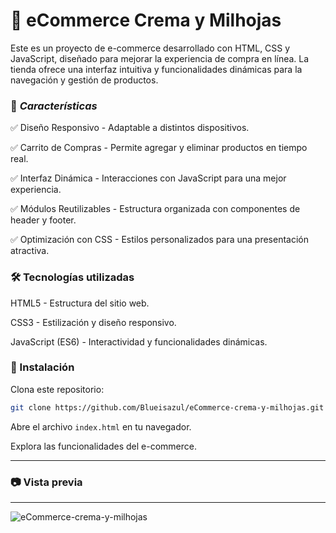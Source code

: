 # 🛒 eCommerce Crema y Milhojas
Este es un proyecto de e-commerce desarrollado con HTML, CSS y JavaScript, diseñado para mejorar la experiencia de compra en línea. La tienda ofrece una interfaz intuitiva y funcionalidades dinámicas para la navegación y gestión de productos.

### 🚀 *Características*

✅ Diseño Responsivo - Adaptable a distintos dispositivos.

✅ Carrito de Compras - Permite agregar y eliminar productos en tiempo real.

✅ Interfaz Dinámica - Interacciones con JavaScript para una mejor experiencia.

✅ Módulos Reutilizables - Estructura organizada con componentes de header y footer.

✅ Optimización con CSS - Estilos personalizados para una presentación atractiva.


### 🛠 Tecnologías utilizadas

HTML5 - Estructura del sitio web.

CSS3 - Estilización y diseño responsivo.

JavaScript (ES6) - Interactividad y funcionalidades dinámicas.


### 📌 Instalación

Clona este repositorio:

```sh
git clone https://github.com/Blueisazul/eCommerce-crema-y-milhojas.git

```

Abre el archivo ``` index.html ``` en tu navegador.

Explora las funcionalidades del e-commerce.

---

### 📷 Vista previa

---

![eCommerce-crema-y-milhojas](https://github.com/user-attachments/assets/6a5494a0-0147-4a05-8d82-c709de7ee2ea)
